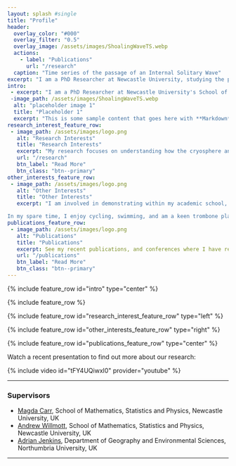 ```yaml
---
layout: splash #single
title: "Profile"
header:
  overlay_color: "#000"
  overlay_filter: "0.5"
  overlay_image: /assets/images/ShoalingWaveTS.webp
  actions:
    - label: "Publications"
      url: "/research"
  caption: "Time series of the passage of an Internal Solitary Wave"
excerpt: "I am a PhD Researcher at Newcastle University, studying the physical processes in the ocean through laboratory experiments and lab-scale simulations."
intro:
 - excerpt: "I am a PhD Researcher at Newcastle University's School of Mathematics, Statistics and Physics, funded as part of the [ONE Planet Doctoral Training Programme](https://research.ncl.ac.uk/one-planet/ourprogramme/). Studying my BSc in Marine Biology and Oceanography, and an MSc in Physical Oceanography at Bangor University, I have an interest in understanding physical processes in the ocean, and how they interact with different systems. In particular I research the processes surrounding sea ice in the rapidly changing Arctic Ocean, currently by investigating the interactions between sea ice and internal solitary waves in the laboratory."
 -image_path: /assets/images/ShoalingWaveTS.webp
  alt: "placeholder image 1"
  title: "Placeholder 1"
  excerpt: "This is some sample content that goes here with **Markdown** formatting."  
research_interest_feature_row:
 - image_path: /assets/images/logo.png
   alt: "Research Interests"
   title: "Research Interests"
   excerpt: "My research focuses on understanding how the cryosphere and oceans interact in a variety of scales. My BSc and MSc dissertations both investigated how large-scale freshwater patterns could influence the transfer of heat from warm Atlantic water to waters at the surface (and subsequently ice). My PhD Project, titled “internal solitary waves in ice-covered waters”, turns to more of a process-based approach. This project investigates how oceanic internal solitary waves (which are waves travel along density interfaces within the water column, and act in a “solitary” manner) interacts with sea ice. This research is primarily laboratory based, using a 7m long flume tank in our laboratory, along with numerical simulations."
   url: "/research"
   btn_label: "Read More"
   btn_class: "btn--primary"
other_interests_feature_row:
 - image_path: /assets/images/logo.png
   alt: "Other Interests"
   title: "Other Interests"
   excerpt: "I am involved in demonstrating within my academic school, and am also engaged in outreach as part of the ONE Planet Outreach project. As ONE Planet Cohort 1 Student Rep, I am engaged with many other aspects of the DTP. I am currently Treasurer of the UK Polar Network ([UKPN](https://polarnetwork.org/)), where I aim to ensure that the network can help support other Polar Early Career Researchers.

In my spare time, I enjoy cycling, swimming, and am a keen trombone player, playing with a local 2nd section brass band, Felling Band, and acting as charity trustee of the [UniBrass Foundation](https://www.unibrass.co.uk) to support university level brass banding."
publications_feature_row:
 - image_path: /assets/images/logo.png
   alt: "Publications"
   title: "Publications"
   excerpt: See my recent publications, and conferences where I have recently presented, or am soon to present
   url: "/publications"
   btn_label: "Read More"
   btn_class: "btn--primary"
---
```



{% include feature_row id="intro" type="center" %}

{% include feature_row %}

{% include feature_row id="research_interest_feature_row" type="left" %}

{% include feature_row id="other_interests_feature_row" type="right" %}

{% include feature_row id="publications_feature_row" type="center" %}

 
Watch a recent presentation to find out more about our research:
<div style="width:650px; float: center">
    {% include video id="tFY4UQiwxl0" provider="youtube" %}
</div>

---
### Supervisors
- [Magda Carr](https://www.ncl.ac.uk/maths-physics/people/profile/magdacarr.html), School of Mathematics, Statistics and Physics, Newcastle University, UK
- [Andrew Willmott](https://www.ncl.ac.uk/maths-physics/people/profile/andrewwillmott.html), School of Mathematics, Statistics and Physics, Newcastle University, UK
- [Adrian Jenkins](https://www.northumbria.ac.uk/about-us/our-staff/j/adrian-jenkins/), Department of Geography and Environmental Sciences, Northumbria University, UK

---
